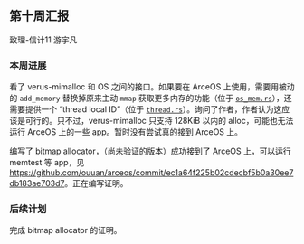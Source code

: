 ## 第十周汇报

致理-信计11 游宇凡

### 本周进展

看了 verus-mimalloc 和 OS 之间的接口。如果要在 ArceOS 上使用，需要用被动的 `add_memory` 替换掉原来主动 `mmap` 获取更多内存的功能（位于 [`os_mem.rs`](https://github.com/verus-lang/verified-memory-allocator/blob/main/verus-mimalloc/os_mem.rs)），还需要提供一个 “thread local ID”（位于 [`thread.rs`](https://github.com/verus-lang/verified-memory-allocator/blob/main/verus-mimalloc/thread.rs)）。询问了作者，作者认为这应该是可行的。只不过，verus-mimalloc 只支持 128KiB 以内的 alloc，可能也无法运行 ArceOS 上的一些 app。暂时没有尝试真的接到 ArceOS 上。

编写了 bitmap allocator，（尚未验证的版本）成功接到了 ArceOS 上，可以运行 memtest 等 app，见 <https://github.com/ouuan/arceos/commit/ec1a64f225b02cdecbf5b0a30ee7db183ae703d7>。正在编写证明。

### 后续计划

完成 bitmap allocator 的证明。
